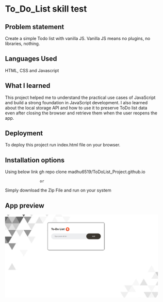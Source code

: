 
# To_Do_List skill test



## Problem statement

Create a simple Todo list with vanilla JS. Vanilla JS means no plugins, no libraries, nothing.

## Languages Used

HTML, CSS and Javascript
## What I learned

This project helped me to understand the practical use cases of JavaScript and build a strong foundation in JavaScript development. I also learned about the local storage API and how to use it to preserve ToDo list data even after closing the browser and retrieve them when the user reopens the app.
## Deployment

To deploy this project run index.html file on your browser.


## Installation options

Using below link
 gh repo clone madhu6519/ToDoList_Project.github.io

                    or
Simply download the Zip File and run on your system 

## App preview

![image](https://github.com/amitprasad1403/To-Do-List-Project/blob/main/to-do-list.png)
